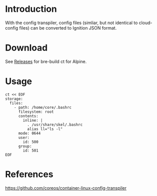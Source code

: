 # Introduction
With the config transpiler, config files (simliar, but not identical to cloud-config files) can be converted to Ignition JSON format.

# Download
See [Releases](../../releases) for bre-build ct for Alpine.

# Usage
```
ct << EOF
storage:
  files:
    - path: /home/core/.bashrc
      filesystem: root
      contents:
        inline: |
          . /usr/share/skel/.bashrc
          alias ll="ls -l"
      mode: 0644
      user:
        id: 500
      group:
        id: 501
EOF
```
# References
https://github.com/coreos/container-linux-config-transpiler


